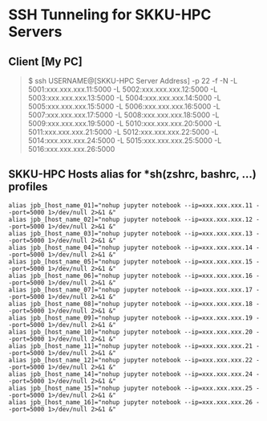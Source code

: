 # SSH Tunneling for SKKU-HPC Servers

## Client [My PC]

> $ ssh USERNAME@[SKKU-HPC Server Address] -p 22 -f -N -L 5001:xxx.xxx.xxx.11:5000 -L 5002:xxx.xxx.xxx.12:5000 -L 5003:xxx.xxx.xxx.13:5000 -L 5004:xxx.xxx.xxx.14:5000 -L 5005:xxx.xxx.xxx.15:5000 -L 5006:xxx.xxx.xxx.16:5000 -L 5007:xxx.xxx.xxx.17:5000 -L 5008:xxx.xxx.xxx.18:5000 -L 5009:xxx.xxx.xxx.19:5000 -L 5010:xxx.xxx.xxx.20:5000 -L 5011:xxx.xxx.xxx.21:5000 -L 5012:xxx.xxx.xxx.22:5000 -L 5014:xxx.xxx.xxx.24:5000 -L 5015:xxx.xxx.xxx.25:5000 -L 5016:xxx.xxx.xxx.26:5000


## SKKU-HPC Hosts alias for \*sh(zshrc, bashrc, ...) profiles
```vim
alias jpb_[host_name_01]="nohup jupyter notebook --ip=xxx.xxx.xxx.11 --port=5000 1>/dev/null 2>&1 &"
alias jpb_[host_name_02]="nohup jupyter notebook --ip=xxx.xxx.xxx.12 --port=5000 1>/dev/null 2>&1 &"
alias jpb_[host_name_03]="nohup jupyter notebook --ip=xxx.xxx.xxx.13 --port=5000 1>/dev/null 2>&1 &"
alias jpb_[host_name_04]="nohup jupyter notebook --ip=xxx.xxx.xxx.14 --port=5000 1>/dev/null 2>&1 &"
alias jpb_[host_name_05]="nohup jupyter notebook --ip=xxx.xxx.xxx.15 --port=5000 1>/dev/null 2>&1 &"
alias jpb_[host_name_06]="nohup jupyter notebook --ip=xxx.xxx.xxx.16 --port=5000 1>/dev/null 2>&1 &"
alias jpb_[host_name_07]="nohup jupyter notebook --ip=xxx.xxx.xxx.17 --port=5000 1>/dev/null 2>&1 &"
alias jpb_[host_name_08]="nohup jupyter notebook --ip=xxx.xxx.xxx.18 --port=5000 1>/dev/null 2>&1 &"
alias jpb_[host_name_09]="nohup jupyter notebook --ip=xxx.xxx.xxx.19 --port=5000 1>/dev/null 2>&1 &"
alias jpb_[host_name_10]="nohup jupyter notebook --ip=xxx.xxx.xxx.20 --port=5000 1>/dev/null 2>&1 &"
alias jpb_[host_name_11]="nohup jupyter notebook --ip=xxx.xxx.xxx.21 --port=5000 1>/dev/null 2>&1 &"
alias jpb_[host_name_12]="nohup jupyter notebook --ip=xxx.xxx.xxx.22 --port=5000 1>/dev/null 2>&1 &"
alias jpb_[host_name_14]="nohup jupyter notebook --ip=xxx.xxx.xxx.24 --port=5000 1>/dev/null 2>&1 &"
alias jpb_[host_name_15]="nohup jupyter notebook --ip=xxx.xxx.xxx.25 --port=5000 1>/dev/null 2>&1 &"
alias jpb_[host_name_16]="nohup jupyter notebook --ip=xxx.xxx.xxx.26 --port=5000 1>/dev/null 2>&1 &"
```
